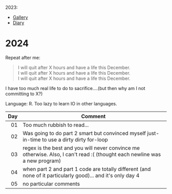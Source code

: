 2023: 
- [Gallery](./gallery-2023.md)
- [Diary](./README-2023.md)

# 2024

Repeat after me:

> I will quit after X hours and have a life this December.  
> I will quit after X hours and have a life this December.  
> I will quit after X hours and have a life this December.  

I have too much real life to do to sacrifice....(but then why am I not committing to X?)

Language: R. Too lazy to learn IO in other languages.
 

| Day | Comment                                                                                                                                      |
|----:|----------------------------------------------------------------------------------------------------------------------------------------------|
|  01 | Too much rubbish to read...                                                                                                                  |
|  02 | Was going to do part 2 smart but convinced myself just-in-time to use a dirty dirty for-loop                                                 |
|  03 | regex is the best and you will never convince me otherwise. Also, I can't read :( (thought each newline was a new program)                   |
|  04 | when part 2 and part 1 code are totally different (and none of it particularly good)... and it's only day 4                                  |
|  05 | no particular comments                                                                                                                       |

